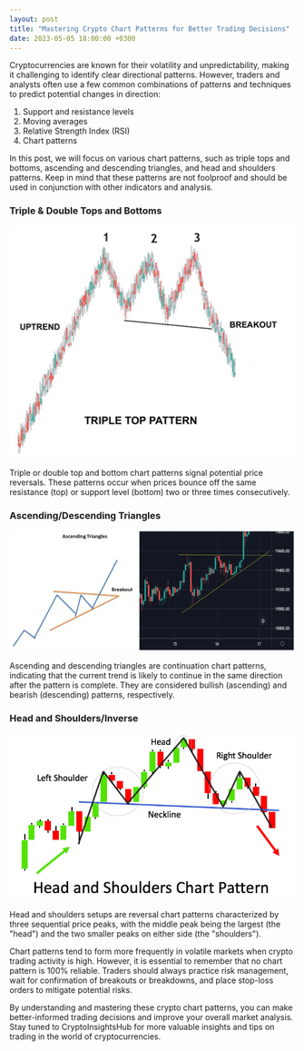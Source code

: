 ```yaml
---
layout: post
title: "Mastering Crypto Chart Patterns for Better Trading Decisions"
date: 2023-05-05 18:00:00 +0300
---
```


Cryptocurrencies are known for their volatility and unpredictability, making it challenging to identify clear directional patterns. However, traders and analysts often use a few common combinations of patterns and techniques to predict potential changes in direction:

1. Support and resistance levels
2. Moving averages
3. Relative Strength Index (RSI)
4. Chart patterns

In this post, we will focus on various chart patterns, such as triple tops and bottoms, ascending and descending triangles, and head and shoulders patterns. Keep in mind that these patterns are not foolproof and should be used in conjunction with other indicators and analysis.

### Triple & Double Tops and Bottoms

![Triple top crypto pattern example in a chart](/images/triple-top-crypto-pattern-example.jpg)

Triple or double top and bottom chart patterns signal potential price reversals. These patterns occur when prices bounce off the same resistance (top) or support level (bottom) two or three times consecutively.

### Ascending/Descending Triangles

![Ascending triangles crypto pattern example on a chart](/images/ascending-triangles-crypto-pattern-example.webp)

Ascending and descending triangles are continuation chart patterns, indicating that the current trend is likely to continue in the same direction after the pattern is complete. They are considered bullish (ascending) and bearish (descending) patterns, respectively.

### Head and Shoulders/Inverse

![Head and shoulders crypto pattern example on a chart](/images/head-and-shoulders-crypto-pattern-example.png)

Head and shoulders setups are reversal chart patterns characterized by three sequential price peaks, with the middle peak being the largest (the "head") and the two smaller peaks on either side (the "shoulders").

Chart patterns tend to form more frequently in volatile markets when crypto trading activity is high. However, it is essential to remember that no chart pattern is 100% reliable. Traders should always practice risk management, wait for confirmation of breakouts or breakdowns, and place stop-loss orders to mitigate potential risks.

By understanding and mastering these crypto chart patterns, you can make better-informed trading decisions and improve your overall market analysis. Stay tuned to CryptoInsightsHub for more valuable insights and tips on trading in the world of cryptocurrencies.